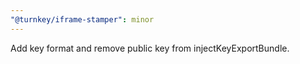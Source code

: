 ```yaml
---
"@turnkey/iframe-stamper": minor
---
```


Add key format and remove public key from injectKeyExportBundle.
